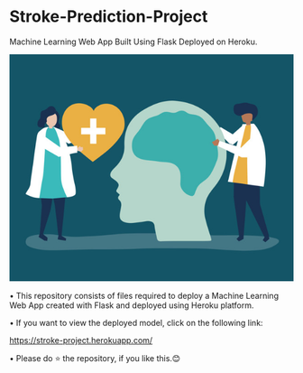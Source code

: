 # Stroke-Prediction-Project
Machine Learning Web App Built Using Flask Deployed on Heroku.

<img src="https://raw.githubusercontent.com/SagarDhandare/Stroke-Prediction-Project/main/stroke2.jpg">

• This repository consists of files required to deploy a Machine Learning Web App created with Flask and deployed using Heroku platform.

• If you want to view the deployed model, click on the following link:

https://stroke-project.herokuapp.com/

• Please do ⭐ the repository, if you like this.😊

